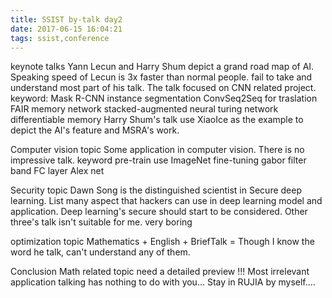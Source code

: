 ```yaml
---
title: SSIST by-talk day2
date: 2017-06-15 16:04:21
tags: ssist,conference
---
```

keynote talks
Yann Lecun and Harry Shum depict a grand road map of AI.
Speaking speed of Lecun is 3x faster than normal people. fail to take and understand most part of his talk. The talk focused on CNN related project.
keyword:
Mask R-CNN instance segmentation
ConvSeq2Seq for traslation
FAIR
memory network
stacked-augmented
neural turing network
differentiable memory
Harry Shum's talk use XiaoIce as the example to depict the AI's feature and MSRA's work.

Computer vision topic
Some application in computer vision. There is no impressive talk.
keyword
pre-train use ImageNet
fine-tuning
gabor filter band
FC layer
Alex net

Security topic
Dawn Song is the distinguished scientist in Secure deep learning. List many aspect that hackers can use in deep learning model and application. Deep learning's secure should start to be considered.
Other three's talk isn't suitable for me. very boring

optimization topic
Mathematics + English + BriefTalk = Though I know the word he talk, can't understand any of them.
 
Conclusion
Math related topic need a detailed preview !!!
Most irrelevant application talking has nothing to do with you...
Stay in RUJIA by myself....
